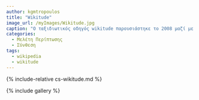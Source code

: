 ```yaml
---
author: kgmtropoulos
title: "Wikitude"
image_url: /myImages/Wikitude.jpg
caption: "Ο ταξιδιωτικός οδηγός wikitude παρουσιάστηκε το 2008 μαζί με το πρώτο κινητό τηλέφωνο με λειτουργικό σύστημα linux-based android. Βασίζεται στην τεχνολογία της επαυξημένης πραγματικότητας και είνια μία από τις πρώτες κινητές εφαρμογές αυτού του τύπου."
categories:
  - Μελέτη Περίπτωσης
  - Σύνθεση
tags:
  - wikipedia
  - wikitude
---
```


{% include-relative cs-wikitude.md %}

{% include gallery %}

